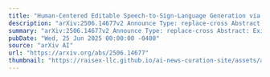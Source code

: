 ```yaml
---
title: "Human-Centered Editable Speech-to-Sign-Language Generation via Streaming Conformer-Transformer and Resampling Hook"
description: "arXiv:2506.14677v2 Announce Type: replace-cross Abstract: Existing end-to-end sign-language animation systems suffer from low naturalness, limited facial/body expressivity, and no user control. We propose a human-centered, real-time speech-to-sign animation framework that integrates (1) a streaming Conformer encoder with an autoregressive Transformer-MDN decoder for synchronized upper-body and facial motion generation, (2) a transparent, editable JSON intermediate representation empowering deaf users and experts to inspect and modify each sign segment, and (3) a human-in-the-loop optimization loop that refines the model based on user edits and ratings. Deployed on Unity3D, our system achieves a 13 ms average frame-inference time and a 103 ms end-to-end latency on an RTX 4070. Our key contributions include the design of a JSON-centric editing mechanism for fine-grained sign-level personalization and the first application of an MDN-based feedback loop for continuous model adaptation. This combination establishes a generalizable, explainable AI paradigm for user-adaptive, low-latency multimodal systems. In studies with 20 deaf signers and 5 professional interpreters, we observe a +13 point SUS improvement, 6.7 point reduction in cognitive load, and significant gains in naturalness and trust (p $<$ .001) over baselines. This work establishes a scalable, explainable AI paradigm for accessible sign-language technologies."
summary: "arXiv:2506.14677v2 Announce Type: replace-cross Abstract: Existing end-to-end sign-language animation systems suffer from low naturalness, limited facial/body expressivity, and no user control. We propose a human-centered, real-time speech-to-sign animation framework that integrates (1) a streaming Conformer encoder with an autoregressive Transformer-MDN decoder for synchronized upper-body and facial motion generation, (2) a transparent, editable JSON intermediate representation empowering deaf users and experts to inspect and modify each sign segment, and (3) a human-in-the-loop optimization loop that refines the model based on user edits and ratings. Deployed on Unity3D, our system achieves a 13 ms average frame-inference time and a 103 ms end-to-end latency on an RTX 4070. Our key contributions include the design of a JSON-centric editing mechanism for fine-grained sign-level personalization and the first application of an MDN-based feedback loop for continuous model adaptation. This combination establishes a generalizable, explainable AI paradigm for user-adaptive, low-latency multimodal systems. In studies with 20 deaf signers and 5 professional interpreters, we observe a +13 point SUS improvement, 6.7 point reduction in cognitive load, and significant gains in naturalness and trust (p $<$ .001) over baselines. This work establishes a scalable, explainable AI paradigm for accessible sign-language technologies."
pubDate: "Wed, 25 Jun 2025 00:00:00 -0400"
source: "arXiv AI"
url: "https://arxiv.org/abs/2506.14677"
thumbnail: "https://raisex-llc.github.io/ai-news-curation-site/assets/arxiv.png"
---
```


